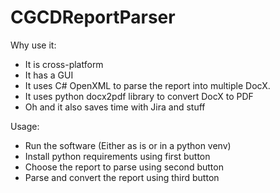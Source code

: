 # CGCDReportParser
Why use it:
- It is cross-platform
- It has a GUI
- It uses C# OpenXML to parse the report into multiple DocX.
- It uses python docx2pdf library to convert DocX to PDF
- Oh and it also saves time with Jira and stuff

Usage:
- Run the software (Either as is or in a python venv)
- Install python requirements using first button
- Choose the report to parse using second button
- Parse and convert the report using third button
